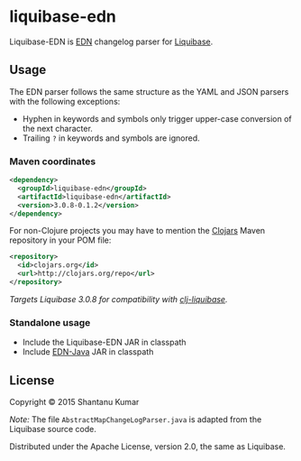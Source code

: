 # liquibase-edn

Liquibase-EDN is [EDN](https://github.com/edn-format/edn) changelog parser for [Liquibase](http://www.liquibase.org/).

## Usage

The EDN parser follows the same structure as the YAML and JSON parsers with the following exceptions:
- Hyphen in keywords and symbols only trigger upper-case conversion of the next character.
- Trailing `?` in keywords and symbols are ignored.

### Maven coordinates

```xml
<dependency>
  <groupId>liquibase-edn</groupId>
  <artifactId>liquibase-edn</artifactId>
  <version>3.0.8-0.1.2</version>
</dependency>
```

For non-Clojure projects you may have to mention the [Clojars](https://clojars.org/) Maven repository in your POM file:

```xml
<repository>
  <id>clojars.org</id>
  <url>http://clojars.org/repo</url>
</repository>
```

_Targets Liquibase 3.0.8 for compatibility with [clj-liquibase](https://github.com/kumarshantanu/clj-liquibase)._

### Standalone usage

- Include the Liquibase-EDN JAR in classpath
- Include [EDN-Java](https://github.com/bpsm/edn-java) JAR in classpath

## License

Copyright © 2015 Shantanu Kumar

_Note:_ The file `AbstractMapChangeLogParser.java` is adapted from the Liquibase source code.

Distributed under the Apache License, version 2.0, the same as Liquibase.
